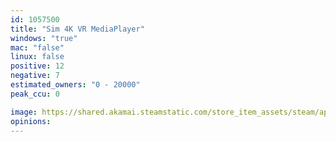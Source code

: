```yaml
---
id: 1057500
title: "Sim 4K VR MediaPlayer"
windows: "true"
mac: "false"
linux: false
positive: 12
negative: 7
estimated_owners: "0 - 20000"
peak_ccu: 0

image: https://shared.akamai.steamstatic.com/store_item_assets/steam/apps/1057500/header.jpg?t=1566359749
opinions:
---
```

